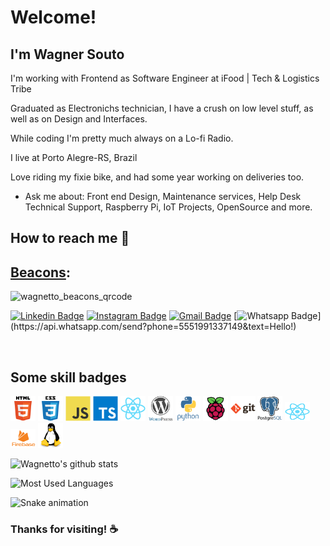

# Welcome!
## I'm Wagner Souto

I'm working with Frontend as Software Engineer at iFood | Tech & Logistics Tribe

Graduated as Electronichs technician, I have a crush on low level stuff, as well as on Design and Interfaces. 

While coding I'm pretty much always on a Lo-fi Radio.

I live at Porto Alegre-RS, Brazil

Love riding my fixie bike, and had some year working on deliveries too.

- Ask me about: Front end Design, Maintenance services, Help Desk Technical Support, Raspberry Pi, IoT Projects, OpenSource and more.


## How to reach me :dart:
## [Beacons](https://beacons.ai/wagnetto):

<img width=250 height=250 alt="wagnetto_beacons_qrcode" src="https://user-images.githubusercontent.com/79273930/134972707-22fcf6ed-cf46-45cb-aaaa-59b5ab15b339.jpg"/>

[![Linkedin Badge](https://img.shields.io/badge/-LinkedIn-blue?style=flat-square&logo=Linkedin&logoColor=white&link=https://www.linkedin.com/in/souto-wagner/)](https://www.linkedin.com/in/souto-wagner/)
[![Instagram Badge](https://img.shields.io/badge/Instagram-E4405F?style=flat-square&logo=instagram&logoColor=white&link=https://www.instagram.com/soutonofront/)](https://www.instagram.com/soutonofront/)
[![Gmail Badge](https://img.shields.io/badge/-Gmail-c14438?style=flat-square&logo=Gmail&logoColor=white&link=mailto:wagnerssouto@gmail.com)](mailto:wagnerssouto@gmail.com)
[![Whatsapp Badge](https://img.shields.io/badge/-Whatsapp-4CA143?style=flat-square&labelColor=4CA143&logo=whatsapp&logoColor=white&link=https://api.whatsapp.com/send?phone=5551991337149&text=Hello!)](https://api.whatsapp.com/send?phone=5551991337149&text=Hello!)


<br>

## Some skill badges

<img src="https://raw.githubusercontent.com/devicons/devicon/2809b567852a4648062a2d3e7c1c531367458c0b/icons/html5/html5-original-wordmark.svg" alt="HTML5" width="40" height="40" style="max-width:100%;"></img>
<img src="https://raw.githubusercontent.com/devicons/devicon/2809b567852a4648062a2d3e7c1c531367458c0b/icons/css3/css3-original-wordmark.svg" alt="CSS3" width="40" height="40" style="max-width:100%;"></img>
<img src="https://raw.githubusercontent.com/devicons/devicon/2809b567852a4648062a2d3e7c1c531367458c0b/icons/javascript/javascript-original.svg" alt="JavaScript" width="40" height="40" style="max-width:100%;"></img>
<img src="https://raw.githubusercontent.com/devicons/devicon/1119b9f84c0290e0f0b38982099a2bd027a48bf1/icons/typescript/typescript-original.svg" alt="TypeScript" width="40" height="40" style="max-width:100%;"></img>
<img src="https://raw.githubusercontent.com/devicons/devicon/1119b9f84c0290e0f0b38982099a2bd027a48bf1/icons/react/react-original.svg" alt="React" width="40" height="40" style="max-width:100%;"></img>
<img src="https://raw.githubusercontent.com/devicons/devicon/2809b567852a4648062a2d3e7c1c531367458c0b/icons/wordpress/wordpress-original.svg" alt="WordPress" width="40" height="40" style="max-width:100%;"></img>
<img src="https://github.com/devicons/devicon/blob/master/icons/python/python-original-wordmark.svg" alt="Python" width="40" height="40" style="max-width:100%;"></img>
<img src="https://github.com/devicons/devicon/blob/master/icons/raspberrypi/raspberrypi-original.svg" alt="RaspberryPi" width="40" height="40" style="max-width:100%;"></img>
<img src="https://raw.githubusercontent.com/devicons/devicon/2809b567852a4648062a2d3e7c1c531367458c0b/icons/git/git-original-wordmark.svg" alt="GIT" width="40" height="40" style="max-width:100%;"></img>
<img src="https://github.com/devicons/devicon/blob/master/icons/postgresql/postgresql-original-wordmark.svg" alt="PostgreSQL" width="40" height="40" style="max-width:100%;"></img>
<img alt="React" height="30" width="40" src="https://raw.githubusercontent.com/devicons/devicon/master/icons/react/react-original.svg">
<img alt="Firebase" height="30" width="40" src="https://github.com/devicons/devicon/blob/master/icons/firebase/firebase-plain-wordmark.svg">
<img src="https://raw.githubusercontent.com/devicons/devicon/2809b567852a4648062a2d3e7c1c531367458c0b/icons/linux/linux-original.svg" alt="Linux" width="40" height="40" style="max-width:100%;"></img>

![Wagnetto's github stats](https://github-readme-stats.vercel.app/api?username=Wagnetto&show_icons=true&count_private=true&theme=radical)

![Most Used Languages](https://github-readme-stats.vercel.app/api/top-langs/?username=Wagnetto&layout=compact&langs_count=7&theme=dracula)

![Snake animation](https://github.com/designtechti/rafaballerini/blob/output/github-contribution-grid-snake.svg)

### Thanks for visiting! ☕

